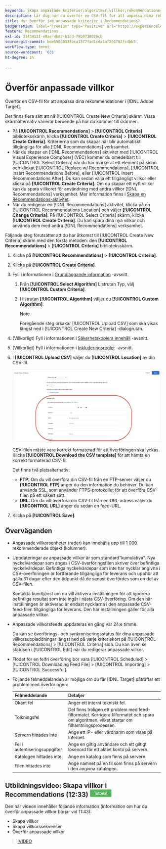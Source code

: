 ```yaml
---
keywords: skapa anpassade kriterier;algoritmer;villkor;rekommendationer villkor;csv;ftp;upload csv
description: Lär dig hur du överför en CSV-fil för att anpassa dina rekommendationer i Adobe [!DNL Target] Recommendations.
title: Hur överför jag anpassade kriterier i Recommendations?
badgePremium: label="Premium" type="Positive" url="https://experienceleague.adobe.com/docs/target/using/introduction/intro.html?lang=en#premium newtab=true" tooltip="See what's included in Target Premium."
feature: Recommendations
exl-id: 33434121-e0ae-4b82-b1dd-78b9738026cb
source-git-commit: bde5506033fbca1577fad1cda1af203702fc4bb3
workflow-type: tm+mt
source-wordcount: '631'
ht-degree: 1%

---
```


# Överför anpassade villkor

Överför en CSV-fil för att anpassa dina rekommendationer i [!DNL Adobe Target].

Det finns flera sätt att nå [!UICONTROL Create New Criteria] skärm. Vissa skärmalternativ varierar beroende på hur du kommer till skärmen.

* På **[!UICONTROL Recommendations]** > **[!UICONTROL Criteria]** biblioteksskärm, klicka **[!UICONTROL Create Criteria]** > **[!UICONTROL Create Criteria]**. Kriterierna som du skapar här blir automatiskt tillgängliga för alla [!DNL Recommendations] verksamhet.
* När du skapar en [!DNL Recommendations] aktivitet med [!UICONTROL Visual Experience Composer] (VEC) kommer du omedelbart till [!UICONTROL Select Criteria] när du har markerat ett element på sidan och klickat [!UICONTROL Replace w/ Recommendations], [!UICONTROL Insert Recommendations Before], eller [!UICONTROL Insert Recommendations After]. Du kan sedan välja ett tillgängligt villkor eller klicka på **[!UICONTROL Create Criteria]**. Om du skapar ett nytt villkor kan du spara villkoret för användning med andra villkor [!DNL Recommendations] verksamhet. Mer information finns i [Skapa en Recommendations-aktivitet](/help/main/c-recommendations/t-create-recs-activity/create-recs-activity.md).
* När du redigerar en [!DNL Recommendations] aktivitet, klicka på en [!UICONTROL Recommendations Location] och väljer **[!UICONTROL Change Criteria]**. På [!UICONTROL Select Criteria] skärm, klicka **[!UICONTROL Create Criteria]**. Du kan spara dina nya villkor och använda dem med andra [!DNL Recommendations] verksamhet.

Följande steg förutsätter att du har åtkomst till [!UICONTROL Create New Criteria] skärm med den första metoden: den **[!UICONTROL Recommendations]** > **[!UICONTROL Criteria]** biblioteksskärm.

1. Klicka på **[!UICONTROL Recommendations]** > **[!UICONTROL Criteria]**.

1. Klicka på **[!UICONTROL Create Criteria]**.

1. Fyll i informationen i [Grundläggande information](/help/main/c-recommendations/c-algorithms/create-new-algorithm.md#info) -avsnitt.

   1. Från **[!UICONTROL Select Algorithm]** Listrutan Typ, välj **[!UICONTROL Custom Criteria]**.

   1. I listrutan **[!UICONTROL Algorithm]** väljer du **[!UICONTROL Custom Algorithm]**.

      >[!NOTE]
      >
      >Föregående steg orsakar [!UICONTROL Upload CSV] som ska visas längst ned i [!UICONTROL Create New Criteria] -dialogrutan.

1. (Villkorligt) Fyll i informationen i [Säkerhetskopiera innehåll](/help/main/c-recommendations/c-algorithms/create-new-algorithm.md#content) -avsnitt.

1. (Villkorligt) Fyll i informationen i [Inkluderingsregler](/help/main/c-recommendations/c-algorithms/create-new-algorithm.md#inclusion) -avsnitt.

1. I **[!UICONTROL Upload CSV]** väljer du **[!UICONTROL Location]** av din CSV-fil.

   ![Överför CSV-avsnitt](assets/upload-csv.png)

   CSV-filen måste vara korrekt formaterad för att överföringen ska lyckas. Klicka **[!UICONTROL Download the CSV template]** för att hämta en korrekt formaterad CSV-fil.

   Det finns två platsalternativ:

   * **FTP:** Om du vill överföra din CSV-fil från en FTP-server väljer du **[!UICONTROL FTP]** anger du den information du behöver. Du kan använda SSL, som använder FTPS-protokollet för att överföra CSV-filen på ett säkert sätt.
   * **URL:** Om du vill överföra din CSV-fil från en URL-adress väljer du **[!UICONTROL URL]** anger du sedan en feed-URL.

1. Klicka på **[!UICONTROL Save]**.

## Överväganden

* Anpassade villkorsenheter (rader) kan innehålla upp till 1 000 rekommenderade objekt (kolumner).

* Uppdateringar av anpassade villkor är som standard&quot;kumulativa&quot;. Nya nyckelvärdepar som anges i CSV-överföringsfilen skriver över befintliga nyckelvärdepar. Befintliga nyckelvärdepar som inte har nycklar angivna i CSV-överföringen är fortfarande tillgängliga för leverans och upphör att gälla 31 dagar efter den tidpunkt då de senast överfördes som en del av CSV-filen.

   Kontakta kundtjänst om du vill aktivera inställningen för att ignorera befintliga resultat som inte ingår i nästa CSV-överföring. Om den här inställningen är aktiverad är endast nycklarna i den anpassade CSV-feed-filen tillgängliga för leverans. Den här inställningen gäller för alla anpassade villkor.

* Anpassade villkorsfeeds uppdateras en gång var 24:e timme.

   Du kan se överförings- och synkroniseringsstatus för dina anpassade villkorsuppladdningar längst ned på varje kriteriekort på [!UICONTROL Recommendations] > [!UICONTROL Criteria] sida. Du kan även se statusen i [!UICONTROL Edit] när du redigerar anpassade villkor.

* Flödet för en felfri överföring bör vara [!UICONTROL Scheduled] > [!UICONTROL Downloading Feed File] > [!UICONTROL Importing] > [!UICONTROL Successful].

* Följande felmeddelanden är möjliga om du får [!DNL Target] påträffar ett problem med överföringen:

   | Felmeddelande | Detaljer |
   |--- |--- |
   | Okänt fel | Anger ett internt tekniskt fel. |
   | Tolkningsfel | Det finns troligen ett problem med feed-filformatet. Korrigera filformatet och spara om algoritmen, vilket startar om filhämtningsprocessen. |
   | Servern hittades inte | Ange ett IP- eller värdnamn som visas på Internet. |
   | Fel i autentiseringsuppgifter | Ange en giltig användare och ett giltigt lösenord för ett aktivt konto på servern. |
   | Katalogen hittades inte | Ange en katalog som finns på servern. |
   | Filen hittades inte | Ange namnet på en fil som finns på servern i den angivna katalogen. |

## Utbildningsvideo: Skapa villkor i Recommendations (12:33) ![Självstudiemärke](/help/main/assets/tutorial.png)

Den här videon innehåller följande information (information om hur du överför anpassade villkor börjar vid 11:43):

* Skapa villkor
* Skapa villkorssekvenser
* Överför anpassade villkor

>[!VIDEO](https://video.tv.adobe.com/v/27694?quality=12)
